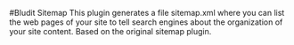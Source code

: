 #Bludit Sitemap
This plugin generates a file sitemap.xml where you can list the web pages of your site to tell search engines about the organization of your site content. Based on the original sitemap plugin.
